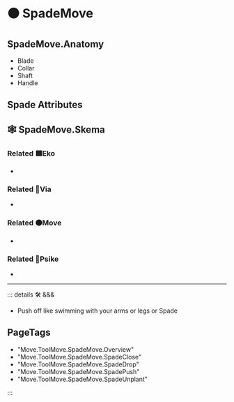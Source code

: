# 🟠 <move>SpadeMove</move>

## SpadeMove.Anatomy

- Blade
- Collar
- Shaft
- Handle

## Spade Attributes

## 🕸 SpadeMove.Skema

### Related 🟩<eko>Eko</eko>

-

### Related 🔻<via>Via</via>

-

### Related 🟠<move>Move</move>

-

### Related 💜<psike>Psike</psike>

-

---

<!-- =================================================== -->
<!-- =================================================== -->
<!-- =================================================== -->
<!-- =================================================== -->
<!-- =================================================== -->
::: details 🛠 <dev>&&&</dev>

- Push off like swimming with your arms or legs or Spade

<h2>PageTags</h2>

- "Move.ToolMove.SpadeMove.Overview"
- "Move.ToolMove.SpadeMove.SpadeClose"
- "Move.ToolMove.SpadeMove.SpadeDrop"
- "Move.ToolMove.SpadeMove.SpadePush"
- "Move.ToolMove.SpadeMove.SpadeUnplant"

:::
